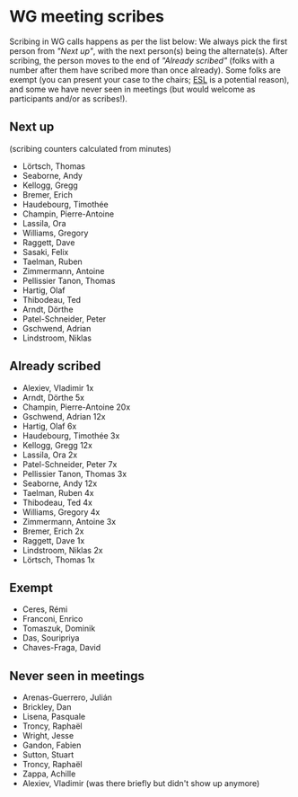 # WG meeting scribes

Scribing in WG calls happens as per the list below: We always pick the first person from *"Next up"*, with the next person(s) being the alternate(s). After scribing, the person moves to the end of *"Already scribed"* (folks with a number after them have scribed more than once already). Some folks are exempt (you can present your case to the chairs; [ESL](https://en.wikipedia.org/wiki/English_as_a_second_or_foreign_language) is a potential reason), and some we have never seen in meetings (but would welcome as participants and/or as scribes!).

## Next up

(scribing counters calculated from minutes)



- Lörtsch, Thomas
- Seaborne, Andy
- Kellogg, Gregg
- Bremer, Erich
- Haudebourg, Timothée
- Champin, Pierre-Antoine
- Lassila, Ora
- Williams, Gregory
- Raggett, Dave
- Sasaki, Felix
- Taelman, Ruben
- Zimmermann, Antoine
- Pellissier Tanon, Thomas
- Hartig, Olaf
- Thibodeau, Ted
- Arndt, Dörthe
- Patel-Schneider, Peter
- Gschwend, Adrian
- Lindstroom, Niklas


## Already scribed 
- Alexiev, Vladimir  1x
- Arndt, Dörthe  5x
- Champin, Pierre-Antoine  20x
- Gschwend, Adrian  12x
- Hartig, Olaf  6x
- Haudebourg, Timothée  3x
- Kellogg, Gregg  12x
- Lassila, Ora  2x
- Patel-Schneider, Peter  7x
- Pellissier Tanon, Thomas  3x
- Seaborne, Andy  12x
- Taelman, Ruben  4x
- Thibodeau, Ted  4x
- Williams, Gregory  4x
- Zimmermann, Antoine  3x
- Bremer, Erich 2x
- Raggett, Dave 1x
- Lindstroom, Niklas 2x
- Lörtsch, Thomas 1x

## Exempt
- Ceres, Rémi  
- Franconi, Enrico  
- Tomaszuk, Dominik  
- Das, Souripriya  
- Chaves-Fraga, David  

## Never seen in meetings
- Arenas-Guerrero, Julián  
- Brickley, Dan  
- Lisena, Pasquale  
- Troncy, Raphaël  
- Wright, Jesse 
- Gandon, Fabien
- Sutton, Stuart
- Troncy, Raphaël
- Zappa, Achille
- Alexiev, Vladimir (was there briefly but didn't show up anymore)

